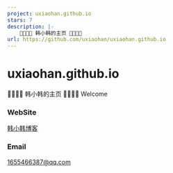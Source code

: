```yaml
---
project: uxiaohan.github.io
stars: 7
description: |-
    🍈🍓🍇🍉 韩小韩的主页 🍉🍇🍓🍈
url: https://github.com/uxiaohan/uxiaohan.github.io
---
```


# uxiaohan.github.io
🍈🍓🍇🍉 韩小韩的主页 🍉🍇🍓🍈
Welcome

### WebSite

[韩小韩博客](www.vvhan.com)

### Email

1655466387@qq.com

